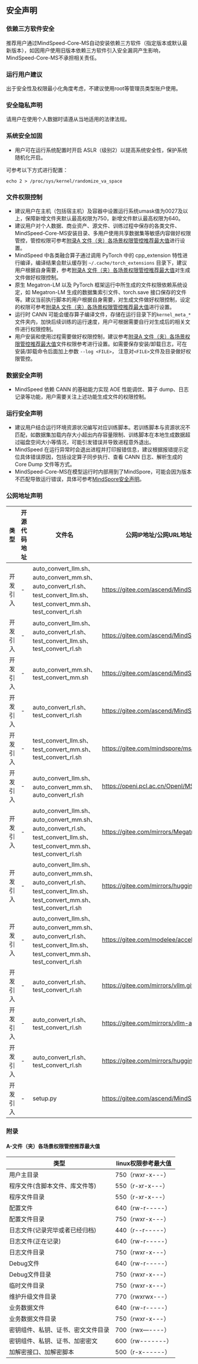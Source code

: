 ## 安全声明

### 依赖三方软件安全

推荐用户通过MindSpeed-Core-MS自动安装依赖三方软件（指定版本或默认最新版本），如因用户使用旧版本依赖三方软件引入安全漏洞产生影响，MindSpeed-Core-MS不承担相关责任。

### 运行用户建议

出于安全性及权限最小化角度考虑，不建议使用root等管理员类型账户使用。

### 安全隐私声明

请用户在使用个人数据时请遵从当地适用的法律法规。

### 系统安全加固

- 用户可在运行系统配置时开启 ASLR（级别2）以提高系统安全性，保护系统随机化开启。

可参考以下方式进行配置：

```shell
echo 2 > /proc/sys/kernel/randomize_va_space
```

### 文件权限控制

- 建议用户在主机（包括宿主机）及容器中设置运行系统umask值为0027及以上，保障新增文件夹默认最高权限为750，新增文件默认最高权限为640。
- 建议用户对个人数据、商业资产、源文件、训练过程中保存的各类文件、MindSpeed-Core-MS安装目录、多用户使用共享数据集等敏感内容做好权限管控，管控权限可参考[附录A 文件（夹）各场景权限管控推荐最大值](#A-文件（夹）各场景权限管控推荐最大值)进行设置。
- MindSpeed 中各类融合算子通过调用 PyTorch 中的 cpp_extension 特性进行编译，编译结果会默认缓存到 `~/.cache/torch_extensions` 目录下，建议用户根据自身需要，参考[附录A 文件（夹）各场景权限管控推荐最大值](#A-文件（夹）各场景权限管控推荐最大值)对生成文件做好权限控制。
- 原生 Megatron-LM 以及 PyTorch 框架运行中所生成的文件权限依赖系统设定，如 Megatron-LM 生成的数据集索引文件、torch.save 接口保存的文件等。建议当前执行脚本的用户根据自身需要，对生成文件做好权限控制，设定的权限可参考[附录A 文件（夹）各场景权限管控推荐最大值](#A-文件（夹）各场景权限管控推荐最大值)进行设置。
- 运行时 CANN 可能会缓存算子编译文件，存储在运行目录下的`kernel_meta_*`文件夹内，加快后续训练的运行速度，用户可根据需要自行对生成后的相关文件进行权限控制。
- 用户安装和使用过程需要做好权限控制，建议参考[附录A 文件（夹）各场景权限管控推荐最大值](#A-文件（夹）各场景权限管控推荐最大值)文件权限参考进行设置。如需要保存安装/卸载日志，可在安装/卸载命令后面加上参数 `--log <FILE>`， 注意对`<FILE>`文件及目录做好权限管控。

### 数据安全声明

- MindSpeed 依赖 CANN 的基础能力实现 AOE 性能调优、算子 dump、日志记录等功能，用户需要关注上述功能生成文件的权限控制。

### 运行安全声明

- 建议用户结合运行环境资源状况编写对应训练脚本。若训练脚本与资源状况不匹配，如数据集加载内存大小超出内存容量限制、训练脚本在本地生成数据超过磁盘空间大小等情况，可能引发错误并导致进程意外退出。
- MindSpeed 在运行异常时会退出进程并打印报错信息，建议根据报错提示定位具体错误原因，包括设定算子同步执行、查看 CANN 日志、解析生成的 Core Dump 文件等方式。
- MindSpeed-Core-MS在模型运行时内部用到了MindSpore，可能会因为版本不匹配导致运行错误，具体可参考[MindSpore安全声明](https://gitee.com/mindspore/mindspore/blob/master/SECURITY.md)。

### 公网地址声明

| 类型 | 开源代码地址 | 文件名 | 公网IP地址/公网URL地址/域名/邮箱地址 | 用途说明 |
| ---- | ----- | ---- | ---- | ---- |
| 开发引入 | - | auto_convert_llm.sh、auto_convert_mm.sh、auto_convert_rl.sh、test_convert_llm.sh、test_convert_mm.sh、test_convert_rl.sh | https://gitee.com/ascend/MindSpeed.git | https://gitee.com/ascend/MindSpeed.git | 用于拉取MindSpeed代码仓 |
| 开发引入 | - | auto_convert_llm.sh、auto_convert_rl.sh、test_convert_llm.sh、test_convert_rl.sh | https://gitee.com/ascend/MindSpeed-LLM.git | 用于拉取MindSpeed-LLM代码仓 |
| 开发引入 | - |  auto_convert_mm.sh、test_convert_mm.sh  | https://gitee.com/ascend/MindSpeed-MM.git | 用于拉取MindSpeed-MM代码仓 |
| 开发引入 | - | auto_convert_rl.sh、test_convert_rl.sh | https://gitee.com/ascend/MindSpeed-RL.git | 用于拉取MindSpeed-RL代码仓 |
| 开发引入 | - | test_convert_llm.sh、test_convert_mm.sh、test_convert_rl.sh | https://gitee.com/mindspore/msadapter.git | 用于拉取msadapter代码仓 |
| 开发引入 | - | auto_convert_llm.sh、auto_convert_mm.sh、auto_convert_rl.sh | https://openi.pcl.ac.cn/OpenI/MSAdapter.git | 用于拉取MSAdapter代码仓 |
| 开发引入 | - | auto_convert_llm.sh、auto_convert_mm.sh、auto_convert_rl.sh、test_convert_llm.sh、test_convert_mm.sh、test_convert_rl.sh | https://gitee.com/mirrors/Megatron-LM.git | 用于拉取Megatron代码仓 |
| 开发引入 | - | auto_convert_llm.sh、auto_convert_mm.sh、auto_convert_rl.sh、test_convert_llm.sh、test_convert_mm.sh、test_convert_rl.sh | https://gitee.com/mirrors/huggingface_transformers.git | 用于拉取transformers代码仓 |
| 开发引入 | - | auto_convert_llm.sh、auto_convert_mm.sh、auto_convert_rl.sh、test_convert_llm.sh、test_convert_mm.sh、test_convert_rl.sh | https://gitee.com/modelee/accelerate.git | 用于拉取accelerate代码仓 |
| 开发引入 | - | auto_convert_rl.sh、test_convert_rl.sh | https://gitee.com/mirrors/vllm.git | 用于拉取vllm代码仓 |
| 开发引入 | - | auto_convert_rl.sh、test_convert_rl.sh | https://gitee.com/mirrors/vllm-ascend.git | 用于拉取vllm-ascend代码仓 |
| 开发引入 | - | auto_convert_rl.sh、test_convert_rl.sh | https://gitee.com/mirrors/huggingface_hub.git | 用于拉取huggingface_hub代码仓 |
| 开发引入 | - | setup.py | https://gitee.com/ascend/MindSpeed-Core-MS | setup脚本方式安装MindSpeed-Core-MS地址 |

### 附录

#### A-文件（夹）各场景权限管控推荐最大值

| 类型                | linux权限参考最大值   |
|-------------------|----------------|
| 用户主目录             | 750（rwxr-x---） |
| 程序文件(含脚本文件、库文件等)  | 550（r-xr-x---） |
| 程序文件目录            | 550（r-xr-x---） |
| 配置文件              | 640（rw-r-----） |
| 配置文件目录            | 750（rwxr-x---） |
| 日志文件(记录完毕或者已经归档)  | 440（r--r-----） |
| 日志文件(正在记录)        | 640（rw-r-----） |
| 日志文件目录            | 750（rwxr-x---） |
| Debug文件           | 640（rw-r-----） |
| Debug文件目录         | 750（rwxr-x---） |
| 临时文件目录            | 750（rwxr-x---） |
| 维护升级文件目录          | 770（rwxrwx---） |
| 业务数据文件            | 640（rw-r-----） |
| 业务数据文件目录          | 750（rwxr-x---） |
| 密钥组件、私钥、证书、密文文件目录 | 700（rwx—----）  |
| 密钥组件、私钥、证书、加密密文   | 600（rw-------） |
| 加解密接口、加解密脚本       | 500（r-x------） |